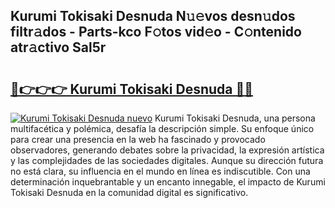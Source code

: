 ## Kurumi Tokisaki Desnuda N𝚞𝚎vos desn𝚞dos filtr𝚊dos - Parts-kco F𝚘tos vid𝚎o - C𝚘ntenido atr𝚊ctivo Sal5r

# <h2><a href="http://mb4brr4.tromn.icu/?c=Kurumi+Tokisaki+Desnuda">🔗👉👉👉 Kurumi Tokisaki Desnuda 🔗🔗</a></h2>

[![Kurumi Tokisaki Desnuda nuevo](https://i.imgur.com/pEAQMta.gif)](http://mb4brr4.tromn.icu/?c=Kurumi+Tokisaki+Desnuda)
Kurumi Tokisaki Desnuda, una persona multifacética y polémica, desafía la descripción simple. Su enfoque único para crear una presencia en la web ha fascinado y provocado observadores, generando debates sobre la privacidad, la expresión artística y las complejidades de las sociedades digitales. Aunque su dirección futura no está clara, su influencia en el mundo en línea es indiscutible. Con una determinación inquebrantable y un encanto innegable, el impacto de Kurumi Tokisaki Desnuda en la comunidad digital es significativo.
